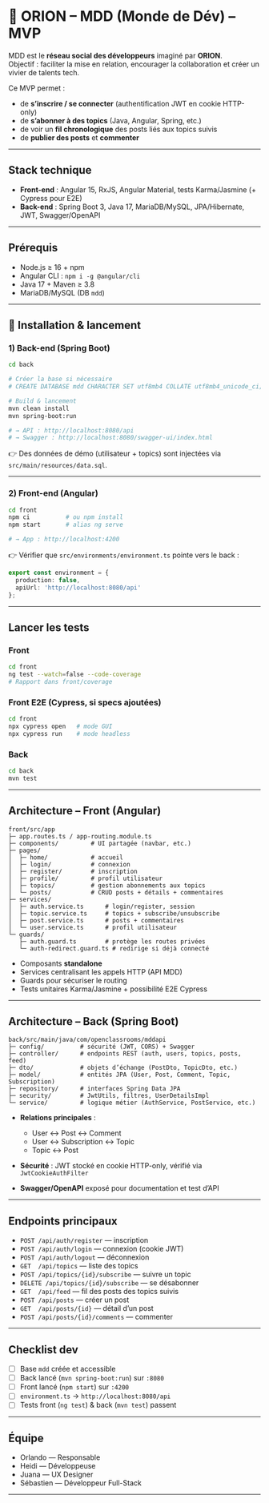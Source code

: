 # 🌌 ORION – MDD (Monde de Dév) – MVP

MDD est le **réseau social des développeurs** imaginé par **ORION**.  
Objectif : faciliter la mise en relation, encourager la collaboration et créer un vivier de talents tech.  

Ce MVP permet :  
- de **s’inscrire / se connecter** (authentification JWT en cookie HTTP-only)  
- de **s’abonner à des topics** (Java, Angular, Spring, etc.)  
- de voir un **fil chronologique** des posts liés aux topics suivis  
- de **publier des posts** et **commenter**  

---

## Stack technique
- **Front-end** : Angular 15, RxJS, Angular Material, tests Karma/Jasmine (+ Cypress pour E2E)  
- **Back-end** : Spring Boot 3, Java 17, MariaDB/MySQL, JPA/Hibernate, JWT, Swagger/OpenAPI  

---

## Prérequis
- Node.js ≥ 16 + npm  
- Angular CLI : `npm i -g @angular/cli`  
- Java 17 + Maven ≥ 3.8  
- MariaDB/MySQL (DB `mdd`)  

---

## 🏁 Installation & lancement

### 1) Back-end (Spring Boot)
```bash
cd back

# Créer la base si nécessaire
# CREATE DATABASE mdd CHARACTER SET utf8mb4 COLLATE utf8mb4_unicode_ci;

# Build & lancement
mvn clean install
mvn spring-boot:run

# → API : http://localhost:8080/api
# → Swagger : http://localhost:8080/swagger-ui/index.html
```

👉 Des données de démo (utilisateur + topics) sont injectées via `src/main/resources/data.sql`.

---

### 2) Front-end (Angular)
```bash
cd front
npm ci          # ou npm install
npm start       # alias ng serve

# → App : http://localhost:4200
```

👉 Vérifier que `src/environments/environment.ts` pointe vers le back :
```ts
export const environment = {
  production: false,
  apiUrl: 'http://localhost:8080/api'
};
```

---

## Lancer les tests

### Front
```bash
cd front
ng test --watch=false --code-coverage
# Rapport dans front/coverage
```

### Front E2E (Cypress, si specs ajoutées)
```bash
cd front
npx cypress open   # mode GUI
npx cypress run    # mode headless
```

### Back
```bash
cd back
mvn test
```

---

## Architecture – Front (Angular)

```
front/src/app
├─ app.routes.ts / app-routing.module.ts
├─ components/         # UI partagée (navbar, etc.)
├─ pages/
│  ├─ home/            # accueil
│  ├─ login/           # connexion
│  ├─ register/        # inscription
│  ├─ profile/         # profil utilisateur
│  ├─ topics/          # gestion abonnements aux topics
│  └─ posts/           # CRUD posts + détails + commentaires
├─ services/
│  ├─ auth.service.ts      # login/register, session
│  ├─ topic.service.ts     # topics + subscribe/unsubscribe
│  ├─ post.service.ts      # posts + commentaires
│  └─ user.service.ts      # profil utilisateur
└─ guards/
   ├─ auth.guard.ts        # protège les routes privées
   └─ auth-redirect.guard.ts # redirige si déjà connecté
```

- Composants **standalone**  
- Services centralisant les appels HTTP (API MDD)  
- Guards pour sécuriser le routing  
- Tests unitaires Karma/Jasmine + possibilité E2E Cypress  

---

## Architecture – Back (Spring Boot)

```
back/src/main/java/com/openclassrooms/mddapi
├─ config/          # sécurité (JWT, CORS) + Swagger
├─ controller/      # endpoints REST (auth, users, topics, posts, feed)
├─ dto/             # objets d’échange (PostDto, TopicDto, etc.)
├─ model/           # entités JPA (User, Post, Comment, Topic, Subscription)
├─ repository/      # interfaces Spring Data JPA
├─ security/        # JwtUtils, filtres, UserDetailsImpl
└─ service/         # logique métier (AuthService, PostService, etc.)
```

- **Relations principales** :  
  - User ↔ Post ↔ Comment  
  - User ↔ Subscription ↔ Topic  
  - Topic ↔ Post  

- **Sécurité** : JWT stocké en cookie HTTP-only, vérifié via `JwtCookieAuthFilter`  
- **Swagger/OpenAPI** exposé pour documentation et test d’API  

---

## Endpoints principaux

- `POST /api/auth/register` — inscription  
- `POST /api/auth/login` — connexion (cookie JWT)  
- `POST /api/auth/logout` — déconnexion  
- `GET  /api/topics` — liste des topics  
- `POST /api/topics/{id}/subscribe` — suivre un topic  
- `DELETE /api/topics/{id}/subscribe` — se désabonner  
- `GET  /api/feed` — fil des posts des topics suivis  
- `POST /api/posts` — créer un post  
- `GET  /api/posts/{id}` — détail d’un post  
- `POST /api/posts/{id}/comments` — commenter  

---

## Checklist dev
- [ ] Base `mdd` créée et accessible  
- [ ] Back lancé (`mvn spring-boot:run`) sur `:8080`  
- [ ] Front lancé (`npm start`) sur `:4200`  
- [ ] `environment.ts` → `http://localhost:8080/api`  
- [ ] Tests front (`ng test`) & back (`mvn test`) passent  

---

## Équipe
- Orlando — Responsable  
- Heidi — Développeuse  
- Juana — UX Designer  
- Sébastien — Développeur Full-Stack

---
